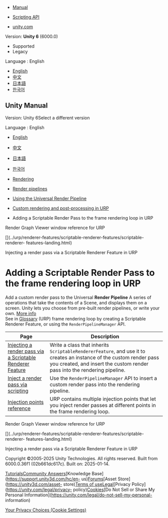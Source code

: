 [](https://docs.unity3d.com)

  * [Manual](../Manual/index.html)
  * [Scripting API](../ScriptReference/index.html)

  * [unity.com](https://unity.com/)

Version: **Unity 6** (6000.0)

  * Supported
  * Legacy

Language : English

  * [English](/Manual/urp/inject-a-render-pass.html)
  * [中文](/cn/current/Manual/urp/inject-a-render-pass.html)
  * [日本語](/ja/current/Manual/urp/inject-a-render-pass.html)
  * [한국어](/kr/current/Manual/urp/inject-a-render-pass.html)

[](https://docs.unity3d.com)

## Unity Manual

Version: Unity 6Select a different version

Language : English

  * [English](/Manual/urp/inject-a-render-pass.html)
  * [中文](/cn/current/Manual/urp/inject-a-render-pass.html)
  * [日本語](/ja/current/Manual/urp/inject-a-render-pass.html)
  * [한국어](/kr/current/Manual/urp/inject-a-render-pass.html)

  * [Rendering](../rendering-and-post-processing.html)
  * [Render pipelines](../render-pipelines.html)
  * [Using the Universal Render Pipeline](../universal-render-pipeline.html)
  * [Custom rendering and post-processing in URP](../urp/customizing-urp.html)
  * Adding a Scriptable Render Pass to the frame rendering loop in URP

[](../urp/render-graph-viewer-reference.html)

Render Graph Viewer window reference for URP

[](../urp/renderer-features/scriptable-renderer-features/scriptable-renderer-
features-landing.html)

Injecting a render pass via a Scriptable Renderer Feature in URP

# Adding a Scriptable Render Pass to the frame rendering loop in URP

Add a custom render pass to the Universal **Render Pipeline** A series of
operations that take the contents of a Scene, and displays them on a screen.
Unity lets you choose from pre-built render pipelines, or write your own.
[More info](../render-pipelines.html)  
See in [Glossary](../Glossary.html#Renderpipeline) (URP) frame rendering loop
by creating a Scriptable Renderer Feature, or using the
`RenderPipelineManager` API.

Page | Description  
---|---  
[Injecting a render pass via a Scriptable Renderer Feature](renderer-features/scriptable-renderer-features/scriptable-renderer-features-landing.html) | Write a class that inherits `ScriptableRendererFeature`, and use it to creates an instance of the custom render pass you created, and insert the custom render pass into the rendering pipeline.  
[Inject a render pass via scripting](customize/inject-render-pass-via-script.html) | Use the `RenderPipelineManager` API to insert a custom render pass into the rendering pipeline.  
[Injection points reference](customize/custom-pass-injection-points.html) | URP contains multiple injection points that let you inject render passes at different points in the frame rendering loop.  
  
[](../urp/render-graph-viewer-reference.html)

Render Graph Viewer window reference for URP

[](../urp/renderer-features/scriptable-renderer-features/scriptable-renderer-
features-landing.html)

Injecting a render pass via a Scriptable Renderer Feature in URP

Copyright ©2005-2025 Unity Technologies. All rights reserved. Built from
6000.0.36f1 (02b661dc617c). Built on: 2025-01-14.

[Tutorials](https://learn.unity.com/)[Community
Answers](https://answers.unity3d.com)[Knowledge
Base](https://support.unity3d.com/hc/en-
us)[Forums](https://forum.unity3d.com)[Asset Store](https://unity3d.com/asset-
store)[Terms of
use](https://docs.unity3d.com/Manual/TermsOfUse.html)[Legal](https://unity.com/legal)[Privacy
Policy](https://unity.com/legal/privacy-
policy)[Cookies](https://unity.com/legal/cookie-policy)[Do Not Sell or Share
My Personal Information](https://unity.com/legal/do-not-sell-my-personal-
information)

[Your Privacy Choices (Cookie Settings)](javascript:void\(0\);)

